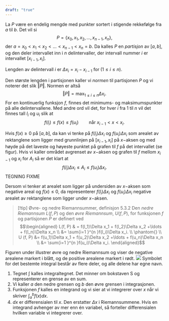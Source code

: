 ```yaml
---
draft: "true"
---
```

La $P$ være en endelig mengde med punkter sortert i stigende rekkefølge fra $a$ til $b$. Det vil si
$$
P = \{x_0, x_1, x_2, \ldots, x_{n-1}, x_n\},
$$
der $a = x_0 < x_1 < x_2<\ldots< x_{n-1}<x_n = b.$
Da kalles $P$ en *partisjon* av $[a,b]$, og den deler intervallet inn i $n$ delintervaller, der intervall nummer $i$ er intervallet $[x_{i-1}, x_i]$. 

Lengden av delintervall $i$ er $\Delta x_i = x_i - x_{i-1}$ for ($1\leq i \leq n$).

Den største lengden i partisjonen kaller vi *normen* til partisjonen $P$ og vi noterer det slik $\Vert P \Vert$. Normen er altså 
$$
\Vert P \Vert = \max_{1\leq i \leq n} \Delta x_i.
$$
For en kontinuerlig funksjon $f$, finnes det minimums- og maksimumspunkter på alle delintervallene. Med andre ord vil det, for hver $i$ fra $1$ til $n$ vil det finnes tall $l_i$ og $u_i$ slik at
$$
f(l_i) \leq f(x) \leq f(u_i)  \quad\quad \text{når } x_{i-1}< x < x_i.
$$

Hvis $f(x) \geq 0$ på $[a,b]$, da kan vi tenke på $f(l_i)\Delta x_i$ og $f(u_i)\Delta x_i$ som arealet av rektanglene som ligger med grunnlinjen på $[x_{i-1}, x_i]$ på $x-$aksen og med høyde på det laveste og høyeste punktet på grafen til $f$ på det intervallet (se figur). Hvis vi kaller området avgrenset av $x-$aksen og grafen til $f$ mellom $x_{i-1}$ og $x_i$ for $A_i$ så er det klart at 
$$
f(l_i)\Delta x_i \leq A_i \leq f(u_i)\Delta x_i.
$$
TEGNING FIXME

Dersom vi tenker at arealet som ligger på undersiden av $x-$aksen som negative areal og $f(x)\leq 0$, da representerer $f(l_i)\Delta x_i$ og $f(u_i)\Delta x_i$ negative arealet av rektanglene som ligger under $x-$aksen. 

> [!tip] Øvre- og nedre Riemannsummer, definisjon 5.3.2
> Den *nedre Riemannsum* $L(f,P)$ og den *øvre Riemannsum*, $U(f,P)$, for funksjonen $f$ og partisjonen $P$ er definert ved
> $$\begin{aligned} L(f, P) & = f(l_1)\Delta x_1 + f(l_2)\Delta x_2 +\ldots + f(l_n)\Delta x_n \\ &= \sum{i=1 }^{n }f(l_i)\Delta x_i. \\ \phantom{} \\ U (f, P) &= f(u_1)\Delta x_1 + f(u_2)\Delta x_2 +\ldots + f(u_n)\Delta x_n \\ &= \sum{i=1 }^{n }f(u_i)\Delta x_i.  \end{aligned}$$  

Figuren under illustrer øvre og nedre Riemannsum og viser de negative arealene markert i blått, og de positive arealene markert i rødt.
![](Files/shapes%20at%2024-08-05%2008.41.29.svg)
Symbolet for det bestemte integral består av flere deler, og alle delene har egne navn.

1. Tegnet $\int$ kalles integraltegnet. Det minner om bokstaven S og representerer en grense av en sum.
2. Vi kaller $a$ den nedre grensen og $b$ den øvre grensen i integrasjonen.
3. Funksjonen $f$ kalles en integrand og vi sier at vi integrerer over $x$ når vi skriver $\int_{a }^{b }f(x) dx$. 
4. $dx$ er differensialen til $x$. Den erstatter $\Delta x$ i Riemannsummene. Hvis en integrand avhenger av mer enn én variabel, så forteller differensialen hvilken variable vi integrerer over.

